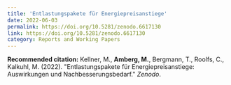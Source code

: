```yaml
---
title: 'Entlastungspakete für Energiepreisanstiege'
date: 2022-06-03
permalink: https://doi.org/10.5281/zenodo.6617130
link: https://doi.org/10.5281/zenodo.6617130
category: Reports and Working Papers
---
```


**Recommended citation:**
Kellner, M., <b>Amberg, M.</b>, Bergmann, T., Roolfs, C., Kalkuhl, M. (2022). &quot;Entlastungspakete für Energiepreisanstiege: Auswirkungen und Nachbesserungsbedarf.&quot; <i>Zenodo</i>.